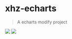 # xhz-echarts
>  A echarts modify project

![](https://img.shields.io/static/v1?label=vue&message=v2.5.11&color=<COLOR>) ![](https://img.shields.io/static/v1?label=echarts&message=v5.2.2&color=<COLOR>)

